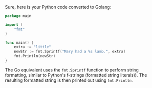 Sure, here is your Python code converted to Golang:

```go
package main

import (
	"fmt"
)

func main() {
	extra := "little"
	newStr := fmt.Sprintf("Mary had a %s lamb.", extra)
	fmt.Println(newStr)
}
```

The Go equivalent uses the `fmt.Sprintf` function to perform string formatting, similar to Python's f-strings (formatted string literals)). The resulting formatted string is then printed out using `fmt.Println`.
